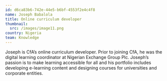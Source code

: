 ```yaml
---
id: d6ca83b6-742e-44e5-b6bf-4553f2e4c4f8
name: Joseph Babalola
title: Online curriculum developer
thumbnail:
  src: /images/image11.png
country: Nigeria
team: Knowledge
---
```


Joseph is CfA’s online curriculum developer. Prior to joining CfA, he was the digital learning coordinator at Nigerian Exchange Group Plc. Joseph’s passion is to make learning accessible for all and his portfolio includes developing e-learning content and designing courses for universities and corporate entities.
